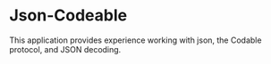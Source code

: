 # Json-Codeable
This application provides experience working with json, the Codable protocol, and JSON decoding.
